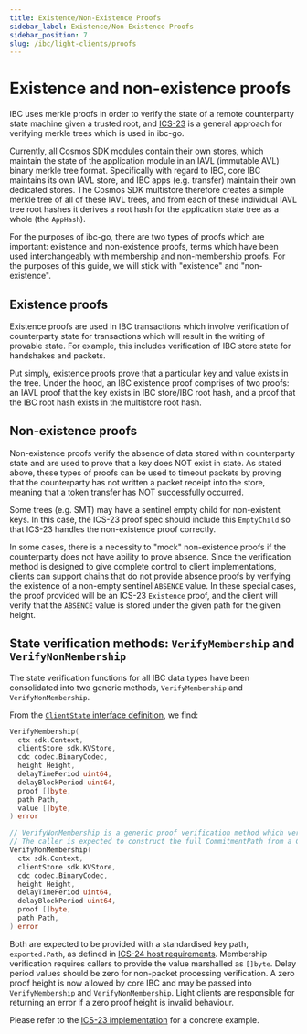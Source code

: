 ```yaml
---
title: Existence/Non-Existence Proofs
sidebar_label: Existence/Non-Existence Proofs
sidebar_position: 7
slug: /ibc/light-clients/proofs
---
```



# Existence and non-existence proofs

IBC uses merkle proofs in order to verify the state of a remote counterparty state machine given a trusted root, and [ICS-23](https://github.com/cosmos/ics23/tree/master/go) is a general approach for verifying merkle trees which is used in ibc-go.

Currently, all Cosmos SDK modules contain their own stores, which maintain the state of the application module in an IAVL (immutable AVL) binary merkle tree format. Specifically with regard to IBC, core IBC maintains its own IAVL store, and IBC apps (e.g. transfer) maintain their own dedicated stores. The Cosmos SDK multistore therefore creates a simple merkle tree of all of these IAVL trees, and from each of these individual IAVL tree root hashes it derives a root hash for the application state tree as a whole (the `AppHash`).

For the purposes of ibc-go, there are two types of proofs which are important: existence and non-existence proofs, terms which have been used interchangeably with membership and non-membership proofs. For the purposes of this guide, we will stick with "existence" and "non-existence".

## Existence proofs

Existence proofs are used in IBC transactions which involve verification of counterparty state for transactions which will result in the writing of provable state. For example, this includes verification of IBC store state for handshakes and packets.

Put simply, existence proofs prove that a particular key and value exists in the tree. Under the hood, an IBC existence proof comprises of two  proofs: an IAVL proof that the key exists in IBC store/IBC root hash, and a proof that the IBC root hash exists in the multistore root hash.

## Non-existence proofs

Non-existence proofs verify the absence of data stored within counterparty state and are used to prove that a key does NOT exist in state. As stated above, these types of proofs can be used to timeout packets by proving that the counterparty has not written a packet receipt into the store, meaning that a token transfer has NOT successfully occurred.

Some trees (e.g. SMT) may have a sentinel empty child for non-existent keys. In this case, the ICS-23 proof spec should include this `EmptyChild` so that ICS-23 handles the non-existence proof correctly.

In some cases, there is a necessity to "mock" non-existence proofs if the counterparty does not have ability to prove absence. Since the verification method is designed to give complete control to client implementations, clients can support chains that do not provide absence proofs by verifying the existence of a non-empty sentinel `ABSENCE` value. In these special cases, the proof provided will be an ICS-23 `Existence` proof, and the client will verify that the `ABSENCE` value is stored under the given path for the given height.

## State verification methods: `VerifyMembership` and `VerifyNonMembership`

The state verification functions for all IBC data types have been consolidated into two generic methods, `VerifyMembership` and `VerifyNonMembership`.

From the [`ClientState` interface definition](https://github.com/cosmos/ibc-go/blob/v7.0.0/modules/core/exported/client.go#L68-L91), we find:

```go
VerifyMembership(
  ctx sdk.Context,
  clientStore sdk.KVStore,
  cdc codec.BinaryCodec,
  height Height,
  delayTimePeriod uint64,
  delayBlockPeriod uint64,
  proof []byte,
  path Path,
  value []byte,
) error

// VerifyNonMembership is a generic proof verification method which verifies the absence of a given CommitmentPath at a specified height.
// The caller is expected to construct the full CommitmentPath from a CommitmentPrefix and a standardized path (as defined in ICS 24).
VerifyNonMembership(
  ctx sdk.Context,
  clientStore sdk.KVStore,
  cdc codec.BinaryCodec,
  height Height,
  delayTimePeriod uint64,
  delayBlockPeriod uint64,
  proof []byte,
  path Path,
) error
```

Both are expected to be provided with a standardised key path, `exported.Path`, as defined in [ICS-24 host requirements](https://github.com/cosmos/ibc/tree/main/spec/core/ics-024-host-requirements). Membership verification requires callers to provide the value marshalled as `[]byte`. Delay period values should be zero for non-packet processing verification. A zero proof height is now allowed by core IBC and may be passed into `VerifyMembership` and `VerifyNonMembership`. Light clients are responsible for returning an error if a zero proof height is invalid behaviour.

Please refer to the [ICS-23 implementation](https://github.com/cosmos/ibc-go/blob/v7.0.0/modules/core/23-commitment/types/merkle.go#L131-L205) for a concrete example.
